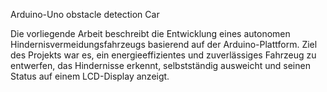Arduino-Uno obstacle detection Car

Die vorliegende Arbeit beschreibt die Entwicklung eines autonomen Hindernisvermeidungsfahrzeugs basierend auf der Arduino-Plattform. Ziel des Projekts war es, ein energieeffizientes und zuverlässiges Fahrzeug zu entwerfen, das Hindernisse erkennt, selbstständig ausweicht und seinen Status auf einem LCD-Display anzeigt.
